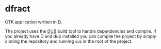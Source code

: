# dfract
GTK application written in [D](http://dlang.org).

The project uses the [DUB](http://code.dlang.org/download) build tool to handle dependencies and compile. If you already have D and dub installed you can compile the project by simply cloning the repository and running `dub` in the root of the project.
